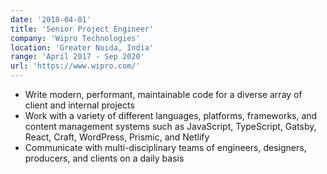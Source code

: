 ```yaml
---
date: '2018-04-01'
title: 'Senior Project Engineer'
company: 'Wipro Technologies'
location: 'Greater Noida, India'
range: 'April 2017 - Sep 2020'
url: 'https://www.wipro.com/'
---
```


- Write modern, performant, maintainable code for a diverse array of client and internal projects
- Work with a variety of different languages, platforms, frameworks, and content management systems such as JavaScript, TypeScript, Gatsby, React, Craft, WordPress, Prismic, and Netlify
- Communicate with multi-disciplinary teams of engineers, designers, producers, and clients on a daily basis
